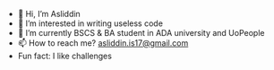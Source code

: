 - 👋 Hi, I’m Asliddin
- 👀 I’m interested in writing useless code
- 🌱 I’m currently BSCS & BA student in ADA university and UoPeople
- 📫 How to reach me? asliddin.is17@gmail.com
- Fun fact: I like challenges
<!---
dev-AIi/dev-AIi is a ✨ special ✨ repository because its `README.md` (this file) appears on your GitHub profile.
You can click the Preview link to take a look at your changes.
--->
